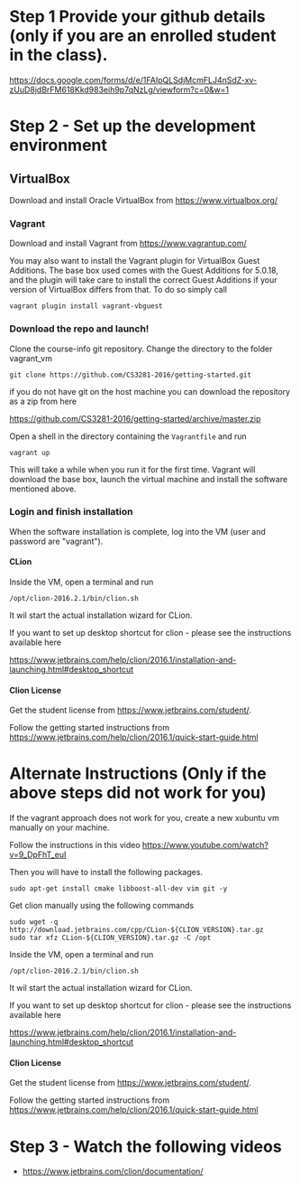# Step 1 Provide your github details (only if you are an enrolled student in the class).

https://docs.google.com/forms/d/e/1FAIpQLSdjMcmFLJ4nSdZ-xv-zUuD8jdBrFM618Kkd983eih9p7qNzLg/viewform?c=0&w=1

# Step 2 - Set up the development environment

## VirtualBox

Download and install Oracle VirtualBox from https://www.virtualbox.org/

### Vagrant

Download and install Vagrant from https://www.vagrantup.com/

You may also want to install the Vagrant plugin for VirtualBox Guest Additions. 
The base box used comes with the Guest Additions for 5.0.18, and the plugin will take care 
to install the correct Guest Additions if your version of VirtualBox differs from that.
To do so simply call 

    vagrant plugin install vagrant-vbguest
	
### Download the repo and launch!

Clone the course-info git repository. Change the directory to the folder vagrant_vm

    git clone https://github.com/CS3281-2016/getting-started.git
    
    
if you do not have git on the host machine you can download the repository as a zip from here
  
  https://github.com/CS3281-2016/getting-started/archive/master.zip

Open a shell in the directory containing the `Vagrantfile` and run

    vagrant up

This will take a while when you run it for the first time.
Vagrant will download the base box, launch the virtual machine and install the software mentioned above.

### Login and finish installation

When the software installation is complete, log into the VM (user and password are "vagrant").

#### CLion

Inside the VM, open a terminal and run 

    /opt/clion-2016.2.1/bin/clion.sh
	
It wil start the actual installation wizard for CLion. 

If you want to set up desktop shortcut for clion - please see the instructions available here

https://www.jetbrains.com/help/clion/2016.1/installation-and-launching.html#desktop_shortcut

#### Clion License

Get the student license from https://www.jetbrains.com/student/. 

Follow the getting started instructions from https://www.jetbrains.com/help/clion/2016.1/quick-start-guide.html



# Alternate Instructions (Only if the above steps did not work for you)

If the vagrant approach does not work for you, create a new xubuntu vm manually on your machine. 

  Follow the instructions in this video
   https://www.youtube.com/watch?v=9_DpFhT_euI

Then you will have to install the following packages. 

    sudo apt-get install cmake libboost-all-dev vim git -y

Get clion manually using the following commands

	sudo wget -q http://download.jetbrains.com/cpp/CLion-${CLION_VERSION}.tar.gz
	sudo tar xfz CLion-${CLION_VERSION}.tar.gz -C /opt
	
Inside the VM, open a terminal and run 

    /opt/clion-2016.2.1/bin/clion.sh
	
It wil start the actual installation wizard for CLion. 

If you want to set up desktop shortcut for clion - please see the instructions available here

https://www.jetbrains.com/help/clion/2016.1/installation-and-launching.html#desktop_shortcut

#### Clion License

Get the student license from https://www.jetbrains.com/student/. 

Follow the getting started instructions from https://www.jetbrains.com/help/clion/2016.1/quick-start-guide.html

# Step 3 - Watch the following videos

   - https://www.jetbrains.com/clion/documentation/
